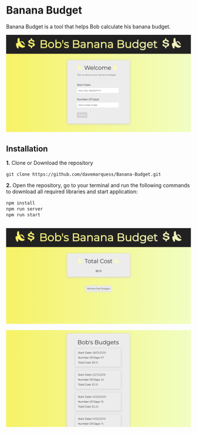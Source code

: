 # Banana Budget


Banana Budget is a tool that helps Bob calculate his banana budget.

![](images/Home.png)

## Installation

**1.** Clone or Download the repository
```
git clone https://github.com/davemarquess/Banana-Budget.git
```

**2.** Open the repository, go to your terminal and run the following commands to download all required libraries and start application:
```
npm install
npm run server
npm run start
```

##

![](images/TotalCost.png)



![](images/PastBudgets.png)
